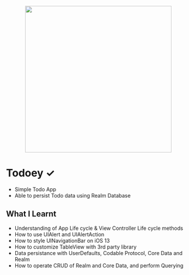 <p align="center">
<img src="./Document/Todoey-demo.gif" height="400" />
</p>

# Todoey ✓

- Simple Todo App
- Able to persist Todo data using Realm Database

## What I Learnt

- Understanding of App Life cycle & View Controller Life cycle methods
- How to use UIAlert and UIAlertAction
- How to style UINavigationBar on iOS 13
- How to customize TableView with 3rd party library
- Data persistance with UserDefaults, Codable Protocol, Core Data and Realm
- How to operate CRUD of Realm and Core Data, and perform Querying
